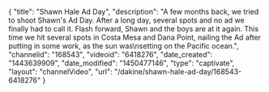 {
    "title": "Shawn Hale Ad Day",
    "description": "A few months back, we tried to shoot Shawn's Ad Day. After a long day, several spots and no ad we finally had to call it. Flash forward, Shawn and the boys are at it again. This time we hit several spots in Costa Mesa and Dana Point, nailing the Ad after putting in some work, as the sun was\nsetting on the Pacific ocean.",
    "channelid": "168543",
    "videoid": "6418276",
    "date_created": "1443639909",
    "date_modified": "1450477146",
    "type": "captivate",
    "layout": "channelVideo",
    "url": "\/dakine\/shawn-hale-ad-day\/168543-6418276"
}
